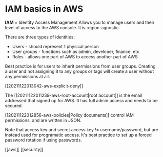 # IAM basics in AWS

**IAM** = Identity Access Management
Allows you to manage users and their level of access to the AWS console. It is region-agnostic.

There are three types of identities:
- Users - should represent 1 physical person
- User groups - functions such as admin, developer, finance, etc.
- Roles - allows one part of AWS to access another part of AWS

Best practice is for users to inherit permissions from user groups. Creating a user and not assigning it to any groups or tags will create a user without any permissions at all.

[[20211122013042-aws-explicit-deny]]

The [[20211122011239-aws-root-account|root account]] is the email addressed that signed up for AWS. It has full admin access and needs to be secured.

[[20211122012856-aws-policies|Policy documents]] control IAM permissions, and are written in JSON.

Note that access key and secret access key != username/password, but are instead used for programatic access. It's best practice to set up a forced password rotation if using passwords.

[[aws]]
[[security]]